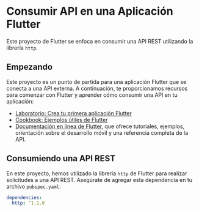 # Consumir API en una Aplicación Flutter

Este proyecto de Flutter se enfoca en consumir una API REST utilizando la librería `http`.

## Empezando

Este proyecto es un punto de partida para una aplicación Flutter que se conecta a una API externa. A continuación, te proporcionamos recursos para comenzar con Flutter y aprender cómo consumir una API en tu aplicación:

- [Laboratorio: Crea tu primera aplicación Flutter](https://docs.flutter.dev/get-started/codelab)
- [Cookbook: Ejemplos útiles de Flutter](https://docs.flutter.dev/cookbook)
- [Documentación en línea de Flutter](https://docs.flutter.dev/), que ofrece tutoriales, ejemplos, orientación sobre el desarrollo móvil y una referencia completa de la API.

## Consumiendo una API REST

En este proyecto, hemos utilizado la librería `http` de Flutter para realizar solicitudes a una API REST. Asegúrate de agregar esta dependencia en tu archivo `pubspec.yaml`:

```yaml
dependencies:
  http: ^1.1.0
